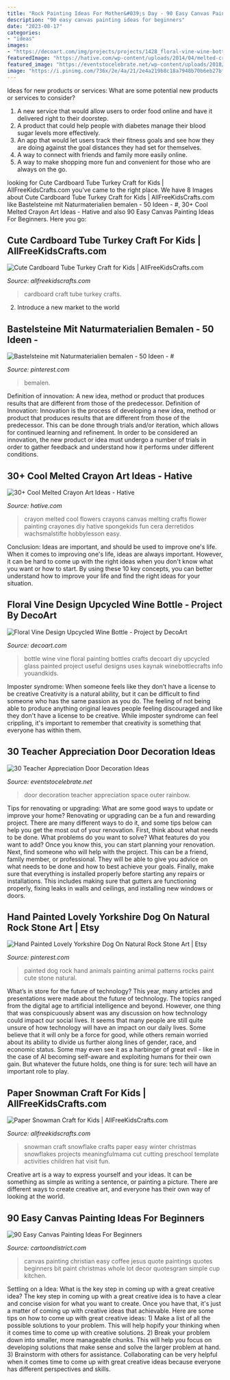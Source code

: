```yaml
---
title: "Rock Painting Ideas For Mother&#039;s Day - 90 Easy Canvas Painting Ideas For Beginners"
description: "90 easy canvas painting ideas for beginners"
date: "2023-08-17"
categories:
- "ideas"
images:
- "https://decoart.com/img/projects/projects/1428_floral-vine-wine-bottle-.jpg"
featuredImage: "https://hative.com/wp-content/uploads/2014/04/melted-crayon-art/15-flowers.jpg"
featured_image: "https://eventstocelebrate.net/wp-content/uploads/2018/04/Teacher-Appreciation-Door-Decoration-Ideas-3.jpg"
image: "https://i.pinimg.com/736x/2e/4a/21/2e4a219b8c18a7948b70b6eb27bf6649.jpg"
---
```



Ideas for new products or services: What are some potential new products or services to consider?
1. A new service that would allow users to order food online and have it delivered right to their doorstep.
2. A product that could help people with diabetes manage their blood sugar levels more effectively.
3. An app that would let users track their fitness goals and see how they are doing against the goal distances they had set for themselves.
4. A way to connect with friends and family more easily online.
5. A way to make shopping more fun and convenient for those who are always on the go.

	

		
looking for Cute Cardboard Tube Turkey Craft for Kids | AllFreeKidsCrafts.com you've came to the right place. We have 8 Images about Cute Cardboard Tube Turkey Craft for Kids | AllFreeKidsCrafts.com like Bastelsteine mit Naturmaterialien bemalen - 50 Ideen - #, 30+ Cool Melted Crayon Art Ideas - Hative and also 90 Easy Canvas Painting Ideas For Beginners. Here you go:
		
    
## Cute Cardboard Tube Turkey Craft For Kids | AllFreeKidsCrafts.com

<img loading=lazy src="https://irepo.primecp.com/2015/10/241355/Cute-Cardboard-Tube-Turkey-Craft-for-Kids_ExtraLarge700_ID-1246935.jpg?v=1246935" onerror="this.onerror=null;this.src='https://tse2.mm.bing.net/th?id=OIP.QUHuF2zrMeGOWnyOR_rg6QDMEy&amp;pid=15.1';" alt="Cute Cardboard Tube Turkey Craft for Kids | AllFreeKidsCrafts.com">

_Source: allfreekidscrafts.com_

>cardboard craft tube turkey crafts. 

	

2. Introduce a new market to the world 

    
## Bastelsteine Mit Naturmaterialien Bemalen - 50 Ideen - #

<img loading=lazy src="https://i.pinimg.com/736x/09/e4/04/09e404c5487b7d2c1c9c5880fe37905c.jpg" onerror="this.onerror=null;this.src='https://tse3.mm.bing.net/th?id=OIP.fsPwYcE0sKwrDFiM6aX5HAHaFk&amp;pid=15.1';" alt="Bastelsteine mit Naturmaterialien bemalen - 50 Ideen - #">

_Source: pinterest.com_

>bemalen. 

	

Definition of innovation: A new idea, method or product that produces results that are different from those of the predecessor.
Definition of Innovation: 
Innovation is the process of developing a new idea, method or product that produces results that are different from those of the predecessor. This can be done through trials and/or iteration, which allows for continued learning and refinement. In order to be considered an innovation, the new product or idea must undergo a number of trials in order to gather feedback and understand how it performs under different conditions.

    
## 30+ Cool Melted Crayon Art Ideas - Hative

<img loading=lazy src="https://hative.com/wp-content/uploads/2014/04/melted-crayon-art/15-flowers.jpg" onerror="this.onerror=null;this.src='https://tse4.mm.bing.net/th?id=OIP.p_TA_XRZ23g6XZfcSJzzNwHaJ6&amp;pid=15.1';" alt="30+ Cool Melted Crayon Art Ideas - Hative">

_Source: hative.com_

>crayon melted cool flowers crayons canvas melting crafts flower painting crayones diy hative spongekids fun cera derretidos wachsmalstifte hobbylesson easy. 

	

Conclusion: Ideas are important, and should be used to improve one's life.
When it comes to improving one's life, ideas are always important. However, it can be hard to come up with the right ideas when you don't know what you want or how to start. By using these 10 key concepts, you can better understand how to improve your life and find the right ideas for your situation.

    
## Floral Vine Design Upcycled Wine Bottle - Project By DecoArt

<img loading=lazy src="https://decoart.com/img/projects/projects/1428_floral-vine-wine-bottle-.jpg" onerror="this.onerror=null;this.src='https://tse2.mm.bing.net/th?id=OIP._4lro73mUvmvarQwYupzYQHaKb&amp;pid=15.1';" alt="Floral Vine Design Upcycled Wine Bottle - Project by DecoArt">

_Source: decoart.com_

>bottle wine vine floral painting bottles crafts decoart diy upcycled glass painted project useful designs uses kaynak winebottlecrafts info youandkids. 

	

Imposter syndrome: When someone feels like they don't have a license to be creative
Creativity is a natural ability, but it can be difficult to find someone who has the same passion as you do. The feeling of not being able to produce anything original leaves people feeling discouraged and like they don't have a license to be creative. While imposter syndrome can feel crippling, it's important to remember that creativity is something that everyone has within them.

    
## 30 Teacher Appreciation Door Decoration Ideas

<img loading=lazy src="https://eventstocelebrate.net/wp-content/uploads/2018/04/Teacher-Appreciation-Door-Decoration-Ideas-3.jpg" onerror="this.onerror=null;this.src='https://tse2.mm.bing.net/th?id=OIP.wtTXS3Vy1rws5jV4AJccdAHaPj&amp;pid=15.1';" alt="30 Teacher Appreciation Door Decoration Ideas">

_Source: eventstocelebrate.net_

>door decoration teacher appreciation space outer rainbow. 

	

Tips for renovating or upgrading: What are some good ways to update or improve your home?
Renovating or upgrading can be a fun and rewarding project. There are many different ways to do it, and some tips below can help you get the most out of your renovation. First, think about what needs to be done. What problems do you want to solve? What features do you want to add? Once you know this, you can start planning your renovation. Next, find someone who will help with the project. This can be a friend, family member, or professional. They will be able to give you advice on what needs to be done and how to best achieve your goals. Finally, make sure that everything is installed properly before starting any repairs or installations. This includes making sure that gutters are functioning properly, fixing leaks in walls and ceilings, and installing new windows or doors.

    
## Hand Painted Lovely Yorkshire Dog On Natural Rock Stone Art | Etsy

<img loading=lazy src="https://i.pinimg.com/736x/2e/4a/21/2e4a219b8c18a7948b70b6eb27bf6649.jpg" onerror="this.onerror=null;this.src='https://tse1.mm.bing.net/th?id=OIP.fLw_D7zYHOwW1migtgW3vgHaJ3&amp;pid=15.1';" alt="Hand Painted Lovely Yorkshire Dog On Natural Rock Stone Art | Etsy">

_Source: pinterest.com_

>painted dog rock hand animals painting animal patterns rocks paint cute stone natural. 

	

What’s in store for the future of technology?
This year, many articles and presentations were made about the future of technology. The topics ranged from the digital age to artificial intelligence and beyond. However, one thing that was conspicuously absent was any discussion on how technology could impact our social lives. 
It seems that many people are still quite unsure of how technology will have an impact on our daily lives. Some believe that it will only be a force for good, while others remain worried about its ability to divide us further along lines of gender, race, and economic status. Some may even see it as a harbinger of great evil - like in the case of AI becoming self-aware and exploiting humans for their own gain. But whatever the future holds, one thing is for sure: tech will have an important role to play.

    
## Paper Snowman Craft For Kids | AllFreeKidsCrafts.com

<img loading=lazy src="http://irepo.primecp.com/2016/08/293922/Snowflake-Snowman-Craft-for-Kids-Nov-24-2015-2-07-PM_Large600_ID-1805065.jpg?v=1805065" onerror="this.onerror=null;this.src='https://tse2.mm.bing.net/th?id=OIP.5L5atQxipHvlJu49S-k94QHaJ9&amp;pid=15.1';" alt="Paper Snowman Craft for Kids | AllFreeKidsCrafts.com">

_Source: allfreekidscrafts.com_

>snowman craft snowflake crafts paper easy winter christmas snowflakes projects meaningfulmama cut cutting preschool template activities children hat visit fun. 

	

Creative art is a way to express yourself and your ideas. It can be something as simple as writing a sentence, or painting a picture. There are different ways to create creative art, and everyone has their own way of looking at the world.

    
## 90 Easy Canvas Painting Ideas For Beginners

<img loading=lazy src="http://www.cartoondistrict.com/wp-content/uploads/2017/06/Easy-Canvas-Painting-Ideas-For-Beginners18-1.jpg" onerror="this.onerror=null;this.src='https://tse4.mm.bing.net/th?id=OIP.Yiii7_mrYuz84EwP6aw7jwHaJ4&amp;pid=15.1';" alt="90 Easy Canvas Painting Ideas For Beginners">

_Source: cartoondistrict.com_

>canvas painting christian easy coffee jesus quote paintings quotes beginners bit paint christmas whole lot decor quotesgram simple cup kitchen. 

	

Settling on a Idea: What is the key step in coming up with a great creative idea?
The key step in coming up with a great creative idea is to have a clear and concise vision for what you want to create. Once you have that, it's just a matter of coming up with creative ideas that achievable. Here are some tips on how to come up with great creative ideas: 1) Make a list of all the possible solutions to your problem. This will help hopify your thinking when it comes time to come up with creative solutions. 2) Break your problem down into smaller, more manageable chunks. This will help you focus on developing solutions that make sense and solve the larger problem at hand. 3) Brainstorm with others for assistance. Collaborating can be very helpful when it comes time to come up with great creative ideas because everyone has different perspectives and skills.

